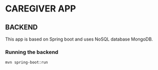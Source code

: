 

# CAREGIVER APP

## BACKEND
This app is based on Spring boot and uses NoSQL database MongoDB.

### Running the backend

```bash
mvn spring-boot:run  
```